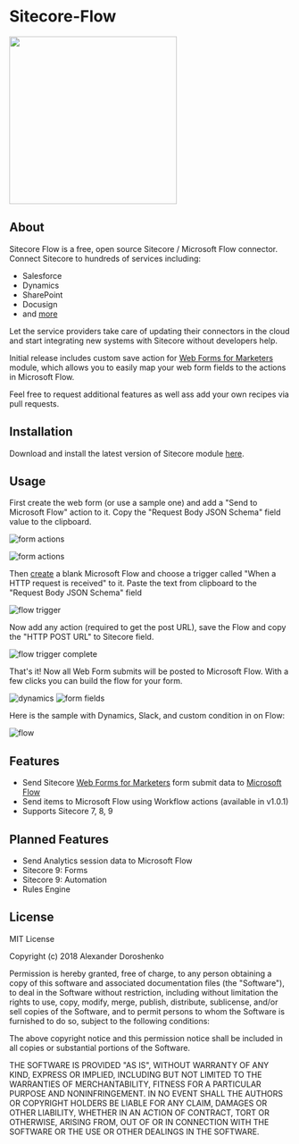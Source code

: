 # Sitecore-Flow
<img src="https://github.com/adoprog/Sitecore-Flow/raw/master/wiki/images/connectors.png" width="300">

## About
Sitecore Flow is a free, open source Sitecore / Microsoft Flow connector. 
Connect Sitecore to hundreds of services including:

* Salesforce
* Dynamics
* SharePoint
* Docusign
* and [more](https://flow.microsoft.com/en-us/connectors/)

Let the service providers take care of updating their connectors in the cloud and start integrating new systems with Sitecore without developers help.

Initial release includes custom save action for [Web Forms for Marketers](https://doc.sitecore.net/web_forms_for_marketers) module, which allows you to easily map your web form fields to the actions in Microsoft Flow.

Feel free to request additional features as well  ass add your own recipes via pull requests.

## Installation

Download and install the latest version of Sitecore module [here](https://github.com/adoprog/Sitecore-Flow/releases). 

## Usage

First create the web form (or use a sample one) and add a "Send to Microsoft Flow" action to it. Copy the "Request Body JSON Schema" field value to the clipboard.

![form actions](https://github.com/adoprog/Sitecore-Flow/raw/master/wiki/images/form%20actions.png)

![form actions](https://github.com/adoprog/Sitecore-Flow/raw/master/wiki/images/wffm_dialog.png)

Then [create](https://emea.flow.microsoft.com/en-us/) a blank Microsoft Flow and choose a trigger called "When a HTTP request is received" to it. Paste the text from clipboard to the "Request Body JSON Schema" field

![flow trigger](https://github.com/adoprog/Sitecore-Flow/raw/master/wiki/images/flow%20trigger%20empty.png)

Now add any action (required to get the post URL), save the Flow and copy the "HTTP POST URL" to Sitecore field.

![flow trigger complete](https://github.com/adoprog/Sitecore-Flow/raw/master/wiki/images/flow%20trigger%20complete.png)

That's it! Now all Web Form submits will be posted to Microsoft Flow. With a few clicks you can build the flow for your form.

![dynamics](https://github.com/adoprog/Sitecore-Flow/raw/master/wiki/images/crm%20connector.png)   ![form fields](https://github.com/adoprog/Sitecore-Flow/raw/master/wiki/images/form_fields.png)

Here is the sample with Dynamics, Slack, and custom condition in on Flow:

![flow](https://github.com/adoprog/Sitecore-Flow/raw/master/wiki/images/sitecoreflow.png)

## Features

* Send Sitecore [Web Forms for Marketers](https://doc.sitecore.net/web_forms_for_marketers) form submit data to [Microsoft Flow](https://flow.microsoft.com/)
* Send items to Microsoft Flow using Workflow actions (available in v1.0.1)
* Supports Sitecore 7, 8, 9

## Planned Features

* Send Analytics session data to Microsoft Flow
* Sitecore 9: Forms
* Sitecore 9: Automation
* Rules Engine

## License
MIT License

Copyright (c) 2018 Alexander Doroshenko

Permission is hereby granted, free of charge, to any person obtaining a copy
of this software and associated documentation files (the "Software"), to deal
in the Software without restriction, including without limitation the rights
to use, copy, modify, merge, publish, distribute, sublicense, and/or sell
copies of the Software, and to permit persons to whom the Software is
furnished to do so, subject to the following conditions:

The above copyright notice and this permission notice shall be included in all
copies or substantial portions of the Software.

THE SOFTWARE IS PROVIDED "AS IS", WITHOUT WARRANTY OF ANY KIND, EXPRESS OR
IMPLIED, INCLUDING BUT NOT LIMITED TO THE WARRANTIES OF MERCHANTABILITY,
FITNESS FOR A PARTICULAR PURPOSE AND NONINFRINGEMENT. IN NO EVENT SHALL THE
AUTHORS OR COPYRIGHT HOLDERS BE LIABLE FOR ANY CLAIM, DAMAGES OR OTHER
LIABILITY, WHETHER IN AN ACTION OF CONTRACT, TORT OR OTHERWISE, ARISING FROM,
OUT OF OR IN CONNECTION WITH THE SOFTWARE OR THE USE OR OTHER DEALINGS IN THE
SOFTWARE.

